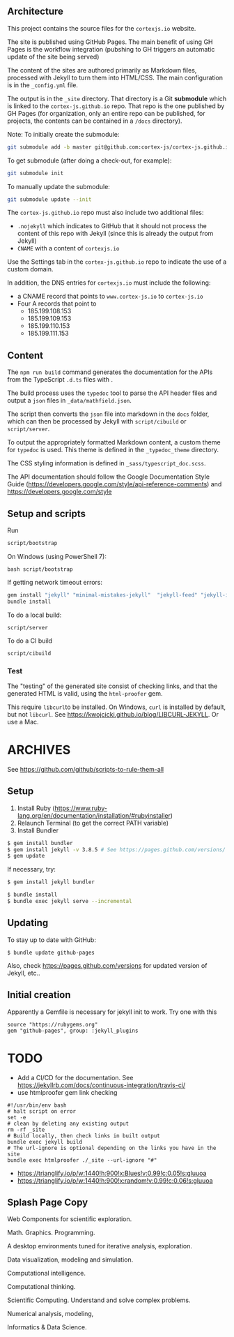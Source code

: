 ## Architecture

This project contains the source files for the `cortexjs.io` website.

The site is published using GitHub Pages. The main benefit of using GH Pages
is the workflow integration (pubshing to GH triggers an automatic update of the 
site being served)

The content of the sites are authored primarily as Markdown files, processed
with Jekyll to turn them into HTML/CSS. The main configuration is in the 
`_config.yml` file.

The output is in the `_site` directory. That directory is a Git **submodule** 
which is linked to the `cortex-js.github.io` repo. That repo is the one
published by GH Pages (for organization, only an entire repo can be published, 
for projects, the contents can be contained in a `/docs` directory).

Note: To initially create the submodule:
```bash
git submodule add -b master git@github.com:cortex-js/cortex-js.github.io.git _site
```

To get submodule (after doing a check-out, for example):
```bash
git submodule init
```

To manually update the submodule:
```bash
git submodule update --init
```

The `cortex-js.github.io` repo must also include two additional files:
- `.nojekyll` which indicates to GitHub that it should not process the content
of this repo with Jekyll (since this is already the output from Jekyll)
- `CNAME` with a content of `cortexjs.io`

Use the Settings tab in the `cortex-js.github.io` repo to indicate the use of
a custom domain.

In addition, the DNS entries for `cortexjs.io` must include the following:
- a CNAME record that points to `www.cortex-js.io` to `cortex-js.io` 
- Four A records that point to 
    - 185.199.108.153
    - 185.199.109.153
    - 185.199.110.153
    - 185.199.111.153


## Content

The `npm run build` command generates the documentation for the APIs 
from the TypeScript `.d.ts` files with .

The build process uses the `typedoc` tool to parse the API header files and 
output a `json` files in `_data/mathfield.json`.

The script then converts the `json` file into markdown in the `docs` folder,
which can then be processed by Jekyll with `script/cibuild` or `script/server`.

To output the appropriately formatted Markdown content, a custom theme for 
`typedoc` is used. This theme is defined in the `_typedoc_theme` directory.

The CSS styling information is defined in `_sass/typescript_doc.scss`.


The API documentation should follow the Google Documentation Style Guide
(https://developers.google.com/style/api-reference-comments)
 and https://developers.google.com/style
 
## Setup and scripts

Run 

```bash
script/bootstrap
```

On Windows (using PowerShell 7):
```
bash script/bootstrap
```

If getting network timeout errors:
```bash
gem install "jekyll" "minimal-mistakes-jekyll"  "jekyll-feed" "jekyll-include-cache"
bundle install
```

To do a local build:
```
script/server
```

To do a CI build
```
script/cibuild
```

### Test

The "testing" of the generated site consist of checking links, and that the 
generated HTML is valid, using the `html-proofer` gem. 

This require `libcurl`to be installed. On Windows, `curl` is installed by 
default, but not `libcurl`. See https://kwojcicki.github.io/blog/LIBCURL-JEKYLL.
Or use a Mac.


# ARCHIVES

See https://github.com/github/scripts-to-rule-them-all

## Setup
1. Install Ruby (https://www.ruby-lang.org/en/documentation/installation/#rubyinstaller)
2. Relaunch Terminal (to get the correct PATH variable)
2. Install Bundler
```bash
$ gem install bundler
$ gem install jekyll -v 3.8.5 # See https://pages.github.com/versions/ for correct version
$ gem update
```
If necessary, try:
```bash
$ gem install jekyll bundler
```

```bash
$ bundle install
$ bundle exec jekyll serve --incremental
```

## Updating
To stay up to date with GitHub:
```
$ bundle update github-pages
```
Also, check https://pages.github.com/versions for updated version of Jekyll, etc..

## Initial creation
Apparently a Gemfile is necessary for jekyll init to work. Try one with this
```
source "https://rubygems.org"
gem "github-pages", group: :jekyll_plugins
```


# TODO
- Add a CI/CD for the documentation. See https://jekyllrb.com/docs/continuous-integration/travis-ci/
- use htmlproofer gem link checking
```
#!/usr/bin/env bash
# halt script on error
set -e
# clean by deleting any existing output
rm -rf _site
# Build locally, then check links in built output
bundle exec jekyll build
# The url-ignore is optional depending on the links you have in the site
bundle exec htmlproofer ./_site --url-ignore "#"
```


- https://trianglify.io/p/w:1440!h:900!x:Blues!v:0.99!c:0.05!s:gluuoa
- https://trianglify.io/p/w:1440!h:900!x:random!v:0.99!c:0.06!s:gluuoa

## Splash Page Copy

Web Components for scientific exploration.

Math. Graphics. Programming.

A desktop environments tuned for iterative analysis, exploration.

Data visualization, modeling and simulation.

Computational intelligence.

Computational thinking.

Scientific Computing. Understand and solve complex problems.

Numerical analysis, modeling, 

Informatics & Data Science.